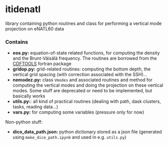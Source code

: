 # itidenatl

library containing python routines and class for performing a vertical mode projection on eNATL60 data

### Contains
* **eos.py:** equation-of-state related functions, for computing the density and the Brunt-Väisälä frequency. The routines are borrowed from the [CDFTOOLS](https://github.com/meom-group/CDFTOOLS) fortran package
* **gridop.py:** grid-related routines: computing the bottom depth, the vertical grid spacing (with correction associated with the SSH)...
* **nemodez.py:** class `Vmodes` and associated routines and method for computing the vertical modes and doing the projection on these vertical modes. Some stuff are deprecated or need to be implemented, but basically works
* **utils.py:**: all kind of practical routines (dealing with path, dask clusters, tasks, reading data...) 
* **vars.py:** for computing some variables (pressure only for now)

Non-python stuff:

* **dico\_data\_path.json:** python dictionary stored as a json file (generated using `make_dico_path.ipynb` and used in e.g. `utils.py`)